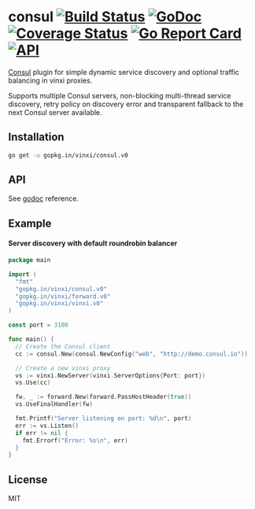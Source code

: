 # consul [![Build Status](https://travis-ci.org/vinxi/consul.png)](https://travis-ci.org/vinxi/consul) [![GoDoc](https://godoc.org/github.com/vinxi/consul?status.svg)](https://godoc.org/github.com/vinxi/consul) [![Coverage Status](https://coveralls.io/repos/github/vinxi/consul/badge.svg?branch=master)](https://coveralls.io/github/vinxi/consul?branch=master) [![Go Report Card](https://goreportcard.com/badge/github.com/vinxi/consul)](https://goreportcard.com/report/github.com/vinxi/consul) [![API](https://img.shields.io/badge/vinxi-core-green.svg?style=flat)](https://godoc.org/github.com/vinxi/consul) 

[Consul](https://www.consul.io) plugin for simple dynamic service discovery and optional traffic balancing in vinxi proxies.

Supports multiple Consul servers, non-blocking multi-thread service discovery, retry policy on discovery error and transparent fallback to the next Consul server available.

## Installation

```bash
go get -u gopkg.in/vinxi/consul.v0
```

## API

See [godoc](https://godoc.org/github.com/vinxi/consul) reference.

## Example

#### Server discovery with default roundrobin balancer

```go
package main

import (
  "fmt"
  "gopkg.in/vinxi/consul.v0"
  "gopkg.in/vinxi/forward.v0"
  "gopkg.in/vinxi/vinxi.v0"
)

const port = 3100

func main() {
  // Create the Consul client
  cc := consul.New(consul.NewConfig("web", "http://demo.consul.io"))

  // Create a new vinxi proxy
  vs := vinxi.NewServer(vinxi.ServerOptions{Port: port})
  vs.Use(cc)

  fw, _ := forward.New(forward.PassHostHeader(true))
  vs.UseFinalHandler(fw)

  fmt.Printf("Server listening on port: %d\n", port)
  err := vs.Listen()
  if err != nil {
    fmt.Errorf("Error: %s\n", err)
  }
}
```

## License

MIT
